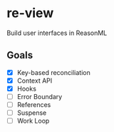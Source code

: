 # re-view
Build user interfaces in ReasonML

## Goals

- [x] Key-based reconciliation
- [x] Context API
- [x] Hooks
- [ ] Error Boundary
- [ ] References
- [ ] Suspense
- [ ] Work Loop
